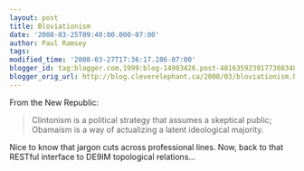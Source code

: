 ```yaml
---
layout: post
title: Bloviationism
date: '2008-03-25T09:40:00.000-07:00'
author: Paul Ramsey
tags: 
modified_time: '2008-03-27T17:36:17.286-07:00'
blogger_id: tag:blogger.com,1999:blog-14903426.post-4816359239177308348
blogger_orig_url: http://blog.cleverelephant.ca/2008/03/bloviationism.html
---
```


From the New Republic:

> Clintonism is a political strategy that assumes a skeptical public; Obamaism is a way of actualizing a latent ideological majority.

Nice to know that jargon cuts across professional lines. Now, back to that RESTful interface to DE9IM topological relations...